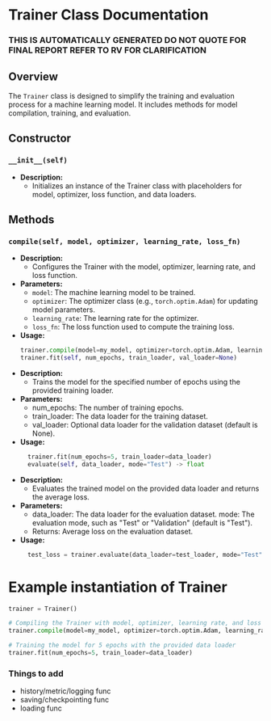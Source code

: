 # Trainer Class Documentation
### THIS IS AUTOMATICALLY GENERATED DO NOT QUOTE FOR FINAL REPORT REFER TO RV FOR CLARIFICATION

## Overview

The `Trainer` class is designed to simplify the training and evaluation process for a machine learning model. It includes methods for model compilation, training, and evaluation.

## Constructor

### `__init__(self)`

- **Description:**
  - Initializes an instance of the Trainer class with placeholders for model, optimizer, loss function, and data loaders.

## Methods

### `compile(self, model, optimizer, learning_rate, loss_fn)`

- **Description:**
  - Configures the Trainer with the model, optimizer, learning rate, and loss function.
- **Parameters:**
  - `model`: The machine learning model to be trained.
  - `optimizer`: The optimizer class (e.g., `torch.optim.Adam`) for updating model parameters.
  - `learning_rate`: The learning rate for the optimizer.
  - `loss_fn`: The loss function used to compute the training loss.
- **Usage:**
  ```python
  trainer.compile(model=my_model, optimizer=torch.optim.Adam, learning_rate=0.0001, loss_fn=torch.nn.MSELoss())
  trainer.fit(self, num_epochs, train_loader, val_loader=None)
- **Description:**
    - Trains the model for the specified number of epochs using the provided training loader.
- **Parameters:**
    - num_epochs: The number of training epochs.
    - train_loader: The data loader for the training dataset.
    - val_loader: Optional data loader for the validation dataset (default is None).
- **Usage:**
  ```python
    trainer.fit(num_epochs=5, train_loader=data_loader)
    evaluate(self, data_loader, mode="Test") -> float
- **Description:**
    - Evaluates the trained model on the provided data loader and returns the average loss.
- **Parameters:**
    - data_loader: The data loader for the evaluation dataset.
mode: The evaluation mode, such as "Test" or "Validation" (default is "Test").
    - Returns:
Average loss on the evaluation dataset.
- **Usage:**
  ```python
    test_loss = trainer.evaluate(data_loader=test_loader, mode="Test")
# Example instantiation of Trainer
  ```python
trainer = Trainer()

# Compiling the Trainer with model, optimizer, learning rate, and loss function
trainer.compile(model=my_model, optimizer=torch.optim.Adam, learning_rate=0.0001, loss_fn=torch.nn.MSELoss())

# Training the model for 5 epochs with the provided data loader
trainer.fit(num_epochs=5, train_loader=data_loader)
```

### Things to add
- history/metric/logging func
- saving/checkpointing func
- loading func